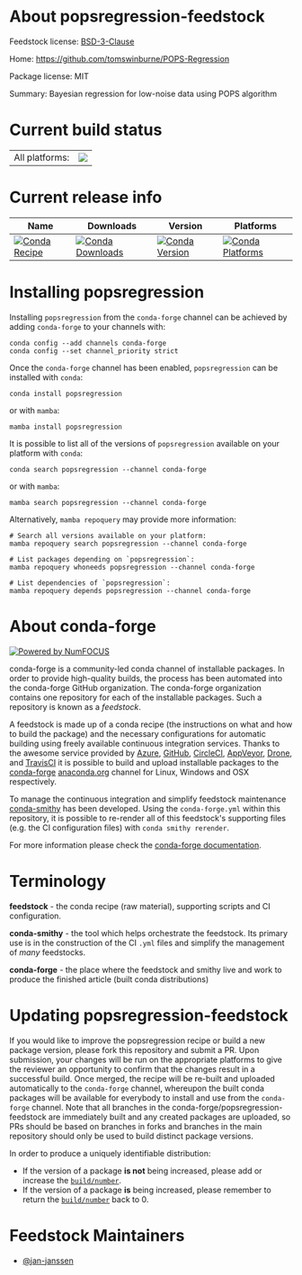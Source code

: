 About popsregression-feedstock
==============================

Feedstock license: [BSD-3-Clause](https://github.com/conda-forge/popsregression-feedstock/blob/main/LICENSE.txt)

Home: https://github.com/tomswinburne/POPS-Regression

Package license: MIT

Summary: Bayesian regression for low-noise data using POPS algorithm

Current build status
====================


<table><tr><td>All platforms:</td>
    <td>
      <a href="https://dev.azure.com/conda-forge/feedstock-builds/_build/latest?definitionId=24186&branchName=main">
        <img src="https://dev.azure.com/conda-forge/feedstock-builds/_apis/build/status/popsregression-feedstock?branchName=main">
      </a>
    </td>
  </tr>
</table>

Current release info
====================

| Name | Downloads | Version | Platforms |
| --- | --- | --- | --- |
| [![Conda Recipe](https://img.shields.io/badge/recipe-popsregression-green.svg)](https://anaconda.org/conda-forge/popsregression) | [![Conda Downloads](https://img.shields.io/conda/dn/conda-forge/popsregression.svg)](https://anaconda.org/conda-forge/popsregression) | [![Conda Version](https://img.shields.io/conda/vn/conda-forge/popsregression.svg)](https://anaconda.org/conda-forge/popsregression) | [![Conda Platforms](https://img.shields.io/conda/pn/conda-forge/popsregression.svg)](https://anaconda.org/conda-forge/popsregression) |

Installing popsregression
=========================

Installing `popsregression` from the `conda-forge` channel can be achieved by adding `conda-forge` to your channels with:

```
conda config --add channels conda-forge
conda config --set channel_priority strict
```

Once the `conda-forge` channel has been enabled, `popsregression` can be installed with `conda`:

```
conda install popsregression
```

or with `mamba`:

```
mamba install popsregression
```

It is possible to list all of the versions of `popsregression` available on your platform with `conda`:

```
conda search popsregression --channel conda-forge
```

or with `mamba`:

```
mamba search popsregression --channel conda-forge
```

Alternatively, `mamba repoquery` may provide more information:

```
# Search all versions available on your platform:
mamba repoquery search popsregression --channel conda-forge

# List packages depending on `popsregression`:
mamba repoquery whoneeds popsregression --channel conda-forge

# List dependencies of `popsregression`:
mamba repoquery depends popsregression --channel conda-forge
```


About conda-forge
=================

[![Powered by
NumFOCUS](https://img.shields.io/badge/powered%20by-NumFOCUS-orange.svg?style=flat&colorA=E1523D&colorB=007D8A)](https://numfocus.org)

conda-forge is a community-led conda channel of installable packages.
In order to provide high-quality builds, the process has been automated into the
conda-forge GitHub organization. The conda-forge organization contains one repository
for each of the installable packages. Such a repository is known as a *feedstock*.

A feedstock is made up of a conda recipe (the instructions on what and how to build
the package) and the necessary configurations for automatic building using freely
available continuous integration services. Thanks to the awesome service provided by
[Azure](https://azure.microsoft.com/en-us/services/devops/), [GitHub](https://github.com/),
[CircleCI](https://circleci.com/), [AppVeyor](https://www.appveyor.com/),
[Drone](https://cloud.drone.io/welcome), and [TravisCI](https://travis-ci.com/)
it is possible to build and upload installable packages to the
[conda-forge](https://anaconda.org/conda-forge) [anaconda.org](https://anaconda.org/)
channel for Linux, Windows and OSX respectively.

To manage the continuous integration and simplify feedstock maintenance
[conda-smithy](https://github.com/conda-forge/conda-smithy) has been developed.
Using the ``conda-forge.yml`` within this repository, it is possible to re-render all of
this feedstock's supporting files (e.g. the CI configuration files) with ``conda smithy rerender``.

For more information please check the [conda-forge documentation](https://conda-forge.org/docs/).

Terminology
===========

**feedstock** - the conda recipe (raw material), supporting scripts and CI configuration.

**conda-smithy** - the tool which helps orchestrate the feedstock.
                   Its primary use is in the construction of the CI ``.yml`` files
                   and simplify the management of *many* feedstocks.

**conda-forge** - the place where the feedstock and smithy live and work to
                  produce the finished article (built conda distributions)


Updating popsregression-feedstock
=================================

If you would like to improve the popsregression recipe or build a new
package version, please fork this repository and submit a PR. Upon submission,
your changes will be run on the appropriate platforms to give the reviewer an
opportunity to confirm that the changes result in a successful build. Once
merged, the recipe will be re-built and uploaded automatically to the
`conda-forge` channel, whereupon the built conda packages will be available for
everybody to install and use from the `conda-forge` channel.
Note that all branches in the conda-forge/popsregression-feedstock are
immediately built and any created packages are uploaded, so PRs should be based
on branches in forks and branches in the main repository should only be used to
build distinct package versions.

In order to produce a uniquely identifiable distribution:
 * If the version of a package **is not** being increased, please add or increase
   the [``build/number``](https://docs.conda.io/projects/conda-build/en/latest/resources/define-metadata.html#build-number-and-string).
 * If the version of a package **is** being increased, please remember to return
   the [``build/number``](https://docs.conda.io/projects/conda-build/en/latest/resources/define-metadata.html#build-number-and-string)
   back to 0.

Feedstock Maintainers
=====================

* [@jan-janssen](https://github.com/jan-janssen/)

